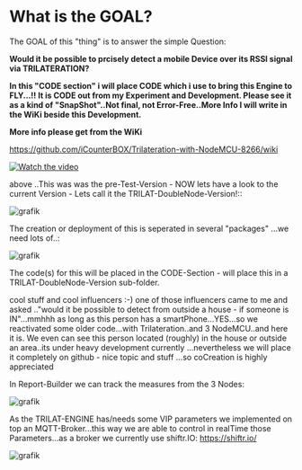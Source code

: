  # What is the GOAL?

The GOAL of this "thing" is to answer the simple Question: 

**Would it be possible to prcisely detect a mobile Device over its RSSI signal via TRILATERATION?**




**In this "CODE section" i will place CODE which i use to bring this Engine to FLY...!! It is CODE out from my Experiment and Development.
Please see it as a kind of "SnapShot"..Not final, not Error-Free..More Info I will write in the WiKi beside this Development.**

**More info please get from the WiKi**

https://github.com/iCounterBOX/Trilateration-with-NodeMCU-8266/wiki


[![Watch the video](http://img.youtube.com/vi/uNQ-2lvWuX8/maxresdefault.jpg )](https://www.youtube.com/watch?v=uNQ-2lvWuX8)



above ..This was was the pre-Test-Version - NOW lets have a look to the current Version - Lets call it the 
TRILAT-DoubleNode-Version!::


![grafik](https://user-images.githubusercontent.com/37293282/59567307-50531280-906c-11e9-87a1-b91e994dd7b5.png)


The creation or  deployment of this is seperated in several "packages" ...we need lots of..:

![grafik](https://user-images.githubusercontent.com/37293282/59567329-afb12280-906c-11e9-9d04-d2b2ff9cf5da.png)

The code(s) for this will be placed in the CODE-Section - will place this in a TRILAT-DoubleNode-Version  sub-folder.

cool stuff and cool influencers :-)  one of those influencers came to me and asked .."would it be possible to detect from outside a house - if someone is IN"...mmhhh as long as this person has a smartPhone...YES...so we reactivated some older code...with Trilateration..and 3 NodeMCU..and here it is. We even can see this person located (roughly) in the house or outside an area..its under heavy development currently ...nevertheless we will place it completely on github - nice topic and stuff ...so coCreation is highly appreciated 


In Report-Builder we can track the measures from the 3 Nodes:


![grafik](https://user-images.githubusercontent.com/37293282/59567404-d58af700-906d-11e9-87d7-aef40652e81c.png)

As the TRILAT-ENGINE has/needs some VIP parameters we implemented on top an MQTT-Broker...this way we are able to control in realTime those Parameters...as a broker we currently use shiftr.IO: https://shiftr.io/



![grafik](https://user-images.githubusercontent.com/37293282/59567714-75964f80-9071-11e9-85bc-56c2fb8e7909.png)





